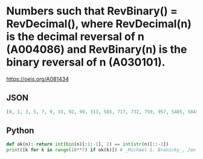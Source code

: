 # Numbers such that RevBinary\(\) \= RevDecimal\(\), where RevDecimal\(n\) is the decimal reversal of n \(A004086\) and RevBinary\(n\) is the binary reversal of n \(A030101\)\.
https://oeis.org/A081434
## JSON
```JSON
[0, 1, 3, 5, 7, 9, 33, 92, 99, 313, 585, 717, 732, 759, 957, 5485, 5845, 7447, 9009, 15351, 32223, 39993, 53235, 53835, 71869, 73737, 77360, 96817, 319773, 377913, 585585, 1758571, 1934391, 1979791, 3129213, 5071705, 5259525, 5841485, 13162800]
```
## Python
```Python
def ok(n): return int(bin(n)[:1:-1], 2) == int(str(n)[::-1])
print([k for k in range(10**7) if ok(k)]) # _Michael S. Branicky_, Jan 30 2023
```
